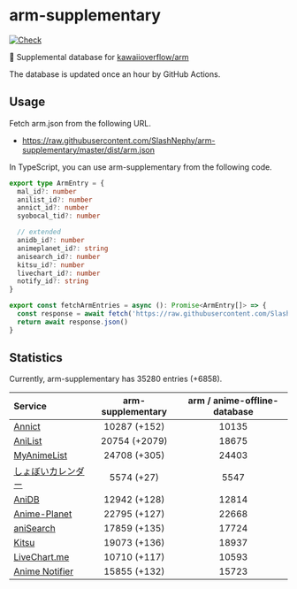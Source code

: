 # arm-supplementary

[![Check](https://github.com/SlashNephy/arm-supplementary/actions/workflows/check-node.yml/badge.svg)](https://github.com/SlashNephy/arm-supplementary/actions/workflows/check-node.yml)

💊 Supplemental database for [kawaiioverflow/arm](https://github.com/kawaiioverflow/arm)

The database is updated once an hour by GitHub Actions.

## Usage

Fetch arm.json from the following URL.

- https://raw.githubusercontent.com/SlashNephy/arm-supplementary/master/dist/arm.json

In TypeScript, you can use arm-supplementary from the following code.

```TypeScript
export type ArmEntry = {
  mal_id?: number
  anilist_id?: number
  annict_id?: number
  syobocal_tid?: number

  // extended
  anidb_id?: number
  animeplanet_id?: string
  anisearch_id?: number
  kitsu_id?: number
  livechart_id?: number
  notify_id?: string
}

export const fetchArmEntries = async (): Promise<ArmEntry[]> => {
  const response = await fetch('https://raw.githubusercontent.com/SlashNephy/arm-supplementary/master/dist/arm.json')
  return await response.json()
}
```

## Statistics

Currently, arm-supplementary has 35280 entries (+6858).

| Service                                     | arm-supplementary | arm / anime-offline-database |
| :------------------------------------------ | :---------------: | :--------------------------: |
| [Annict](https://annict.com)                |   10287 (+152)    |            10135             |
| [AniList](https://anilist.co)               |   20754 (+2079)   |            18675             |
| [MyAnimeList](https://myanimelist.net)      |   24708 (+305)    |            24403             |
| [しょぼいカレンダー](https://cal.syoboi.jp) |    5574 (+27)     |             5547             |
| [AniDB](https://anidb.net)                  |   12942 (+128)    |            12814             |
| [Anime-Planet](https://anime-planet.com)    |   22795 (+127)    |            22668             |
| [aniSearch](https://anisearch.com)          |   17859 (+135)    |            17724             |
| [Kitsu](https://kitsu.io)                   |   19073 (+136)    |            18937             |
| [LiveChart.me](https://livechart.me)        |   10710 (+117)    |            10593             |
| [Anime Notifier](https://notify.moe)        |   15855 (+132)    |            15723             |
